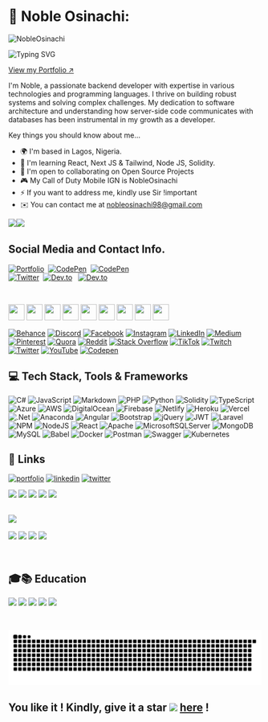 # 💫 Noble Osinachi:

<p align="left"> <img src="https://komarev.com/ghpvc/?username=NobleOsinachi&label=Profile%20views&color=0e75b6&style=flat" alt="NobleOsinachi" /> </p>

![Typing SVG](https://readme-typing-svg.herokuapp.com?font=comfortaa&color=016EEA&size=24&width=500&lines=Software+Developer;Systems+Engineer;Full-Stack+Web+Developer!;)

<a href="https://nobleosinachi.github.io/">View my Portfolio ↗</a>

I'm Noble, a passionate backend developer with expertise in various technologies and programming languages. I thrive on building robust systems and solving complex challenges. My dedication to software architecture and understanding how server-side code communicates with databases has been instrumental in my growth as a developer.

Key things you should know about me...

* 🌍 I'm based in Lagos, Nigeria.
* 🧠 I'm learning React, Next JS & Tailwind, Node JS, Solidity.
* 🤝 I'm open to collaborating on Open Source Projects
* 🎮 My Call of Duty Mobile IGN is NobleOsinachi
* ⚡ If you want to address me, kindly use Sir !important
* ✉️ You can contact me at 
nobleosinachi98@gmail.com

<a href="https://www.twitter.com/NobleOsinachi" target="_blank" rel="noreferrer"><img
src="https://img.shields.io/twitter/follow/NobleOsinachi?logo=twitter&style=for-the-badge&color=0891b2&labelColor=1c1917"
/></a><a href="https://www.github.com/NobleOsinachi" target="_blank" rel="noreferrer"><img
src="https://img.shields.io/github/followers/NobleOsinachi?logo=github&style=for-the-badge&color=0891b2&labelColor=1c1917" /></a>





## Social Media and Contact Info.

<p >
<a href="https://nobleosinachi.github.io"><img src="https://img.shields.io/badge/PORTFOLIO-fff?style=for-the-badge&logo=googlechrome&logoColor=blue" alt="Portfolio" /></a>&nbsp;
<a href="https://www.linkedin.com/in/NobleOsinachi/"><img src="https://img.shields.io/badge/linkedin-430098?style=for-the-badge&logo=linkedin&logoColor=white" alt="CodePen" /></a>&nbsp;
<a href="mailto:nobleosinachi98@gmail.com"><img src="https://img.shields.io/badge/gmail-d62828?style=for-the-badge&logo=gmail&logoColor=white" alt="CodePen" /></a>&nbsp; <br>
<a href="https://twitter.com/NobleOsinachi"><img src="https://img.shields.io/badge/Twitter-1DA1F2?style=for-the-badge&logo=twitter&logoColor=white" alt="Twitter" /></a>&nbsp;
<a href="https://www.hackerrank.com/NobleOsinachi"><img src="https://img.shields.io/badge/hackerrank-0A0A0A?style=for-the-badge&logo=hackerrank&logoColor=#38B000" alt="Dev.to" /></a>&nbsp; &nbsp;<a href="https://drive.google.com/file/d/1fIxesdVC1Org99Ec41JhCb53gu7_gvDh"><img src="https://img.shields.io/badge/Résumé-d62828?style=for-the-badge&logo=researchgate&logoColor=02c39a" alt="Dev.to" /></a>&nbsp;
</p><br>

<p align=""> 
<a href="https://www.codepen.io/NobleOsinachi" target="_blank" rel="noreferrer"><img src="https://raw.githubusercontent.com/danielcranney/readme-generator/main/public/icons/socials/codepen.svg" width="32" height="32" /></a> 
<a href="https://codesandbox.io/u/NobleOsinachi" target="_blank" rel="noreferrer"><img src="https://raw.githubusercontent.com/danielcranney/readme-generator/main/public/icons/socials/codesandbox.svg" width="32" height="32" /></a> 
<a href="https://www.dev.to/NobleOsinachi" target="_blank" rel="noreferrer"><img src="https://raw.githubusercontent.com/danielcranney/readme-generator/main/public/icons/socials/devdotto.svg" width="32" height="32" /></a> 
<a href="https://www.github.com/NobleOsinachi" target="_blank" rel="noreferrer"><img src="https://raw.githubusercontent.com/danielcranney/readme-generator/main/public/icons/socials/github.svg" width="32" height="32" /></a> 
<a href="https://NobleOsinachi.hashnode.dev" target="_blank" rel="noreferrer"><img src="https://raw.githubusercontent.com/danielcranney/readme-generator/main/public/icons/socials/hashnode.svg" width="32" height="32" /></a> 
<a href="http://www.instagram.com/NobleOsinachi" target="_blank" rel="noreferrer"><img src="https://raw.githubusercontent.com/danielcranney/readme-generator/main/public/icons/socials/instagram.svg" width="32" height="32" /></a> 
<a href="http://www.medium.com/@NobleOsinachi" target="_blank" rel="noreferrer"><img src="https://raw.githubusercontent.com/danielcranney/readme-generator/main/public/icons/socials/medium.svg" width="32" height="32" /></a> 
<a href="https://www.stackoverflow.com/users/16141245/abdul" target="_blank" rel="noreferrer"><img src="https://raw.githubusercontent.com/danielcranney/readme-generator/main/public/icons/socials/stackoverflow.svg" width="32" height="32" /></a> 
<a href="https://www.twitter.com/NobleOsinachi" target="_blank" rel="noreferrer"><img src="https://raw.githubusercontent.com/danielcranney/readme-generator/main/public/icons/socials/twitter.svg" width="32" height="32" /></a></p>



[![Behance](https://img.shields.io/badge/Behance-1769ff?logo=behance&logoColor=white)](https://bento.me/nobleosinachi) [![Discord](https://img.shields.io/badge/Discord-%237289DA.svg?logo=discord&logoColor=white)](https://discord.gg/nobleosinachi) [![Facebook](https://img.shields.io/badge/Facebook-%231877F2.svg?logo=Facebook&logoColor=white)](https://facebook.com/noble.chukwukere.5) [![Instagram](https://img.shields.io/badge/Instagram-%23E4405F.svg?logo=Instagram&laogoColor=white)](https://instagram.com/nobleosinachi) [![LinkedIn](https://img.shields.io/badge/LinkedIn-%230077B5.svg?logo=linkedin&logoColor=white)](https://linkedin.com/in/nobleosinachi) [![Medium](https://img.shields.io/badge/Medium-12100E?logo=medium&logoColor=white)](https://medium.com/@nobleosinachi) [![Pinterest](https://img.shields.io/badge/Pinterest-%23E60023.svg?logo=Pinterest&logoColor=white)](https://pinterest.com/nobleosinachi) [![Quora](https://img.shields.io/badge/Quora-%23B92B27.svg?logo=Quora&logoColor=white)](https://www.quora.com/profile/Noble-Osinachi) [![Reddit](https://img.shields.io/badge/Reddit-%23FF4500.svg?logo=Reddit&logoColor=white)](https://reddit.com/user/nobleosinachi) [![Stack Overflow](https://img.shields.io/badge/-Stackoverflow-FE7A16?logo=stack-overflow&logoColor=white)](https://stackoverflow.com/users/13560831/nobleosinachi) [![TikTok](https://img.shields.io/badge/TikTok-%23000000.svg?logo=TikTok&logoColor=white)](https://tiktok.com/@nobleosinachi) [![Twitch](https://img.shields.io/badge/Twitch-%239146FF.svg?logo=Twitch&logoColor=white)](https://twitch.tv/nobleosinachi) [![Twitter](https://img.shields.io/badge/Twitter-%231DA1F2.svg?logo=Twitter&logoColor=white)](https://twitter.com/nobleosinachi) [![YouTube](https://img.shields.io/badge/YouTube-%23FF0000.svg?logo=YouTube&logoColor=white)](https://youtube.com/@nobleosinachi) [![Codepen](https://img.shields.io/badge/Codepen-000000?style=for-the-badge&logo=codepen&logoColor=white)](https://codepen.io/nobleosinachi) 

## 💻 Tech Stack, Tools & Frameworks
<!-- 
<p>
<a href="https://developer.mozilla.org/en-US/docs/Web/JavaScript" target="_blank" rel="noreferrer"><img src="https://raw.githubusercontent.com/danielcranney/readme-generator/main/public/icons/skills/javascript-colored.svg" width="36" height="36" alt="JavaScript" /></a><a href="https://www.python.org/" target="_blank" rel="noreferrer"><img src="https://raw.githubusercontent.com/danielcranney/readme-generator/main/public/icons/skills/python-colored.svg" width="36" height="36" alt="Python" /></a>
<a href="https://learn.microsoft.com/en-us/shows/lets-learn-dotnet/lets-learn-dotnet-csharp" target="_blank" rel="noreferrer"><img src="https://raw.githubusercontent.com/danielcranney/readme-generator/main/public/icons/skills/csharp.svg" width="36" height="36" alt="C" /></a>
<a href="https://www.typescriptlang.org/" target="_blank" rel="noreferrer"><img src="https://raw.githubusercontent.com/danielcranney/readme-generator/main/public/icons/skills/typescript-colored.svg" width="36" height="36" alt="TypeScript" /></a>
<a href="https://developer.mozilla.org/en-US/docs/Glossary/HTML5" target="_blank" rel="noreferrer"><img src="https://raw.githubusercontent.com/danielcranney/readme-generator/main/public/icons/skills/html5-colored.svg" width="36" height="36" alt="HTML5" /></a>
<a href="https://www.w3.org/TR/CSS/#css" target="_blank" rel="noreferrer"><img src="https://raw.githubusercontent.com/danielcranney/readme-generator/main/public/icons/skills/css3-colored.svg" width="36" height="36" alt="CSS3" /></a> 
<a href="https://sass-lang.com/" target="_blank" rel="noreferrer"><img src="https://raw.githubusercontent.com/danielcranney/readme-generator/main/public/icons/skills/sass-colored.svg" width="36" height="36" alt="Sass" /></a> 
<a href="https://getbootstrap.com/" target="_blank" rel="noreferrer"><img src="https://raw.githubusercontent.com/danielcranney/readme-generator/main/public/icons/skills/bootstrap-colored.svg" width="36" height="36" alt="Bootstrap" /></a>
<a href="https://tailwindcss.com/" target="_blank" rel="noreferrer"><img src="https://raw.githubusercontent.com/danielcranney/readme-generator/main/public/icons/skills/tailwindcss-colored.svg" width="36" height="36" alt="TailwindCSS" /></a>
<a href="https://reactjs.org/" target="_blank" rel="noreferrer"><img src="https://raw.githubusercontent.com/danielcranney/readme-generator/main/public/icons/skills/react-colored.svg" width="36" height="36" alt="React" /></a> 
<a href="https://redux.js.org/" target="_blank" rel="noreferrer"><img src="https://raw.githubusercontent.com/danielcranney/readme-generator/main/public/icons/skills/redux-colored.svg" width="36" height="36" alt="Redux" /></a>
<a href="https://nextjs.org/docs" target="_blank" rel="noreferrer"><img src="https://raw.githubusercontent.com/danielcranney/readme-generator/main/public/icons/skills/nextjs-colored.svg" width="36" height="36" alt="NextJs" /></a>
<a href="https://mui.com/" target="_blank" rel="noreferrer"><img src="https://raw.githubusercontent.com/danielcranney/readme-generator/main/public/icons/skills/materialui-colored.svg" width="36" height="36" alt="Material UI" /></a>
<a href="https://nodejs.org/en/" target="_blank" rel="noreferrer"><img src="https://raw.githubusercontent.com/danielcranney/readme-generator/main/public/icons/skills/nodejs-colored.svg" width="36" height="36" alt="NodeJS" /></a>
<a href="https://expressjs.com/" target="_blank" rel="noreferrer"><img src="https://raw.githubusercontent.com/danielcranney/readme-generator/main/public/icons/skills/express-colored.svg" width="36" height="36" alt="Express" /></a>
<a href="https://graphql.org/" target="_blank" rel="noreferrer"><img src="https://raw.githubusercontent.com/danielcranney/readme-generator/main/public/icons/skills/graphql-colored.svg" width="36" height="36" alt="GraphQL" /></a>
<a href="https://www.mongodb.com/" target="_blank" rel="noreferrer"><img src="https://raw.githubusercontent.com/danielcranney/readme-generator/main/public/icons/skills/mongodb-colored.svg" width="36" height="36" alt="MongoDB" /></a>
<a href="https://firebase.google.com/" target="_blank" rel="noreferrer"><img src="https://raw.githubusercontent.com/danielcranney/readme-generator/main/public/icons/skills/firebase-colored.svg" width="36" height="36" alt="Firebase" /></a>
 
<a href="https://www.figma.com/" target="_blank" rel="noreferrer"><img src="https://raw.githubusercontent.com/danielcranney/readme-generator/main/public/icons/skills/figma-colored.svg" width="36" height="36" alt="Figma" /></a>
</p>
 -->


![C#](https://img.shields.io/badge/c%23-%23239120.svg?style=for-the-badge&logo=c-sharp&logoColor=white) 
![JavaScript](https://img.shields.io/badge/javascript-%23323330.svg?style=for-the-badge&logo=javascript&logoColor=%23F7DF1E) 
![Markdown](https://img.shields.io/badge/markdown-%23000000.svg?style=for-the-badge&logo=markdown&logoColor=white) 
![PHP](https://img.shields.io/badge/php-%23777BB4.svg?style=for-the-badge&logo=php&logoColor=white) 
![Python](https://img.shields.io/badge/python-3670A0?style=for-the-badge&logo=python&logoColor=ffdd54)
![Solidity](https://img.shields.io/badge/Solidity-%23363636.svg?style=for-the-badge&logo=solidity&logoColor=white) 
![TypeScript](https://img.shields.io/badge/typescript-%23007ACC.svg?style=for-the-badge&logo=typescript&logoColor=white) 
![Azure](https://img.shields.io/badge/azure-%230072C6.svg?style=for-the-badge&logo=azure-devops&logoColor=white) 
![AWS](https://img.shields.io/badge/AWS-%23FF9900.svg?style=for-the-badge&logo=amazon-aws&logoColor=white)
![DigitalOcean](https://img.shields.io/badge/DigitalOcean-%230167ff.svg?style=for-the-badge&logo=digitalOcean&logoColor=white)
![Firebase](https://img.shields.io/badge/firebase-%23039BE5.svg?style=for-the-badge&logo=firebase)
![Netlify](https://img.shields.io/badge/netlify-%23000000.svg?style=for-the-badge&logo=netlify&logoColor=#00C7B7)
![Heroku](https://img.shields.io/badge/heroku-%23430098.svg?style=for-the-badge&logo=heroku&logoColor=white) 
![Vercel](https://img.shields.io/badge/vercel-%23000000.svg?style=for-the-badge&logo=vercel&logoColor=white) 
![.Net](https://img.shields.io/badge/.NET-5C2D91?style=for-the-badge&logo=.net&logoColor=white) 
![Anaconda](https://img.shields.io/badge/Anaconda-%2344A833.svg?style=for-the-badge&logo=anaconda&logoColor=white) 
![Angular](https://img.shields.io/badge/angular-%23DD0031.svg?style=for-the-badge&logo=angular&logoColor=white) 
![Bootstrap](https://img.shields.io/badge/bootstrap-%23563D7C.svg?style=for-the-badge&logo=bootstrap&logoColor=white) 
![jQuery](https://img.shields.io/badge/jquery-%230769AD.svg?style=for-the-badge&logo=jquery&logoColor=white) 
![JWT](https://img.shields.io/badge/JWT-black?style=for-the-badge&logo=JSON%20web%20tokens) 
![Laravel](https://img.shields.io/badge/laravel-%23FF2D20.svg?style=for-the-badge&logo=laravel&logoColor=white) 
![NPM](https://img.shields.io/badge/NPM-%23000000.svg?style=for-the-badge&logo=npm&logoColor=white)
![NodeJS](https://img.shields.io/badge/node.js-6DA55F?style=for-the-badge&logo=node.js&logoColor=white)
![React](https://img.shields.io/badge/react-%2320232a.svg?style=for-the-badge&logo=react&logoColor=%2361DAFB)
![Apache](https://img.shields.io/badge/apache-%23D42029.svg?style=for-the-badge&logo=apache&logoColor=white)
![MicrosoftSQLServer](https://img.shields.io/badge/Microsoft%20SQL%20Sever-CC2927?style=for-the-badge&logo=microsoft%20sql%20server&logoColor=white)
![MongoDB](https://img.shields.io/badge/MongoDB-%234ea94b.svg?style=for-the-badge&logo=mongodb&logoColor=white)
![MySQL](https://img.shields.io/badge/mysql-%2300f.svg?style=for-the-badge&logo=mysql&logoColor=white)
![Babel](https://img.shields.io/badge/Babel-F9DC3e?style=for-the-badge&logo=babel&logoColor=black)
![Docker](https://img.shields.io/badge/docker-%230db7ed.svg?style=for-the-badge&logo=docker&logoColor=white)
![Postman](https://img.shields.io/badge/Postman-FF6C37?style=for-the-badge&logo=postman&logoColor=white)
![Swagger](https://img.shields.io/badge/-Swagger-%23Clojure?style=for-the-badge&logo=swagger&logoColor=white)
![Kubernetes](https://img.shields.io/badge/kubernetes-%23326ce5.svg?style=for-the-badge&logo=kubernetes&logoColor=white)

## 🔗 Links
[![portfolio](https://img.shields.io/badge/my_portfolio-000?style=for-the-badge&logo=ko-fi&logoColor=white)](https://nobleosinachi.netlify.com/)
[![linkedin](https://img.shields.io/badge/linkedin-0A66C2?style=for-the-badge&logo=linkedin&logoColor=white)](https://www.linkedin.com/in/NobleOsinachi/)
[![twitter](https://img.shields.io/badge/twitter-1DA1F2?style=for-the-badge&logo=twitter&logoColor=white)](https://twitter.com/NobleOsinachi/)

<div >
<img src="https://img.icons8.com/fluency/30/000000/star.png" />
<img src="https://img.icons8.com/fluency/30/000000/star.png" />
<img src="https://img.icons8.com/fluency/30/000000/star.png" />
<img src="https://img.icons8.com/fluency/30/000000/star.png" />
<img src="https://img.icons8.com/color/30/000000/star--v1.png"/>
</div>
<br>

<!-- <p > <img src="https://komarev.com/ghpvc/?username=NobleOsinachi&label=Profile%20viewers:&color=FE7A16&style=for-the-badge" alt="NobleOsinachi" /> </p> -->
 
<a href="https://github.com/NobleOsinachi/readme-typing-svg"><img src="https://readme-typing-svg.herokuapp.com/?lines=
.NET Software Engineer;
Full stack web developer;
Systems Engineer;
Kindly star this repo, and follow;
I'll follow back too!;
Available for collaborations.
&font=Fira%20Code&center=true&width=440&height=45&color=FFFFFF&vCenter=true&size=22"></a>
</p>

<!-- BADGES -->
<p >
<img src="https://img.shields.io/badge/Interest-Enterprise Software Development, dApps-blue"/>
<img src="https://img.shields.io/badge/Hobby-Coding, CODM-blue" />
<img src="https://img.shields.io/badge/Programming-C%23%2C%20JavaScript%2C%20Solidity-blue" />
<img src="https://img.shields.io/badge/Lives-Nigeria-blue" />
<!-- <img src="https://img.shields.io/badge/Language-English%2C%20Swahili-blue" /> -->
</p><br>

<div >

## 🎓📚 Education 
![](https://img.shields.io/badge/Coursera-0056D2?style=for-the-badge&logo=Coursera&logoColor=white) 
![](https://img.shields.io/badge/Udacity-grey?style=for-the-badge&logo=udacity&logoColor=#5FCFEE) 
![](https://img.shields.io/badge/free%20code%20camp-27273D?style=for-the-badge&logo=freecodecamp&logoColor=white) 
![](https://img.shields.io/badge/CODE%20WITH%20MOSH-0056D2?style=for-the-badge&logo=Coursera&logoColor=white)
![](https://img.shields.io/badge/Stack_Overflow-FE7A16?style=for-the-badge&logo=stack-overflow&logoColor=white) 

</div>

</h3> <br>
<!-- 

## Skills and Tools
<div >
<table>
<thead>
<tr>
<th colspan="7">Languages</th>
</tr>
</thead>
<tr>
<td width=110> <img height=60 src="https://cdn.jsdelivr.net/gh/devicons/devicon/icons/python/python-original.svg"/> </td>
<td width=110> <img height=60 src="https://cdn.jsdelivr.net/gh/devicons/devicon/icons/javascript/javascript-plain.svg"/> </td>
<td width=110> <img height=60 src="https://cdn.jsdelivr.net/gh/devicons/devicon/icons/typescript/typescript-original.svg"/> </td>
<td width=110> <img height=60 src="https://cdn.jsdelivr.net/gh/devicons/devicon/icons/css3/css3-original.svg"/> </td>
<td width=110> <img height=60 src="https://cdn.jsdelivr.net/gh/devicons/devicon/icons/html5/html5-original.svg"/> </td>
</tr>
<tr> 
<td width=110>Python</td>
<td width=110>JavaScript</td>
<td width=110>Typescript</td>
<td width=110>CSS</td>
<td width=110>HTML</td>
</tr>
<tr>
<td width=110> <img height=60 src="https://cdn.jsdelivr.net/gh/devicons/devicon/icons/postgresql/postgresql-original.svg"/> </td>
<td width=110> <img height=60 src="https://cdn.jsdelivr.net/gh/devicons/devicon/icons/mysql/mysql-original.svg"/> </td>
<td width=110> <img height=60 src="https://cdn.jsdelivr.net/gh/devicons/devicon/icons/sqlite/sqlite-original.svg"/> </td>
<td width=110> <img height=60 src="https://cdn.jsdelivr.net/gh/devicons/devicon/icons/bash/bash-original.svg"/> </td>
<td width=110> <img height=60 src="https://cdn.jsdelivr.net/gh/devicons/devicon/icons/markdown/markdown-original.svg"/> </td>
<tr> 
<td width=110>PostgreSQL</td>
<td width=110>MySQL</td>
<td width=110>SQLite</td>
<td width=110>Ba$h</td>
<td width=110>Markdown</td>
</tr>
</table>

<table>
<thead>
<tr>
<th colspan="3">Frameworks & Libraries </th>
<th colspan="3">Agile Methodologies</th>
</tr>
</thead>
<tr>
<td width=110> <img height=60 src="https://cdn.jsdelivr.net/gh/devicons/devicon/icons/angularjs/angularjs-original.svg"/> </td>
<td width=110> <img height=60 src="https://cdn.jsdelivr.net/npm/devicon-2.2@2.2.0/icons/django/django-original.svg"/> </td>
<td width=110> <img height=60 src="https://cdn.jsdelivr.net/gh/devicons/devicon/icons/flask/flask-original.svg"/> </td>
<td width=110><img width=60 src="https://user-images.githubusercontent.com/27622683/192119071-da8aff75-02b1-4c6d-8232-507b9454cd49.png"/></td>
<td width=110><img width=60 src="https://user-images.githubusercontent.com/27622683/192119394-0284fdfc-3ad2-460c-8b57-5ed13a2cbfc0.png"/></td>
<tr > 
<td width=110>Angular</td>
<td width=110>Django</td>
<td width=110>Flask</td>
<td width=110>Scrum</td>
<td width=110>T.D.D.</td>
</tr>
<tr>
<td width=110> <img height=60 src="https://cdn.jsdelivr.net/gh/devicons/devicon/icons/bootstrap/bootstrap-original.svg"/> </td>
<td width=110> <img height=60 src="https://cdn.jsdelivr.net/gh/devicons/devicon/icons/jquery/jquery-original.svg"/> </td>
<tr > 
<td width=110>Bootstrap</td>
<td width=110>JQuery</td>
</tr>
</tr>
</table>
<table>
<thead>
<tr>
<th colspan="7">Tools</th>
</tr>
</thead>
<tr>
<td width=110> <img height=60 src="https://cdn.jsdelivr.net/gh/devicons/devicon/icons/heroku/heroku-original.svg"/> </td>
<td width=110> <img height=60 src="https://cdn.jsdelivr.net/gh/devicons/devicon/icons/figma/figma-original.svg"/> </td>
<td width=110> <img height=60 src="https://cdn.jsdelivr.net/gh/devicons/devicon/icons/git/git-original.svg"/> </td>
<td width=110> <img height=60 src="https://cdn.jsdelivr.net/gh/devicons/devicon/icons/github/github-original.svg"/> </td>
<td width=110> <img height=60 src="https://cdn.jsdelivr.net/npm/devicon-2.2@2.2.0/icons/trello/trello-plain.svg"/> </td>
</tr>
<tr> 
<td width=110>Heroku</td>
<td width=110>Figma</td>
<td width=110>Git</td>
<td width=110>GitHub</td>
<td width=110>Trello</td>
</tr>
<tr>
<td width=110> <img height=60 src="https://cdn.jsdelivr.net/gh/devicons/devicon/icons/vscode/vscode-original.svg"/> </td>
<td width=110> <img height=60 src="https://cdn.jsdelivr.net/gh/devicons/devicon/icons/pycharm/pycharm-original.svg"/> </td>
<td width=110> <img height=60 src="https://cdn.jsdelivr.net/gh/devicons/devicon/icons/intellij/intellij-original.svg"/> </td>
<td width=110> <img height=60 src="https://cdn.jsdelivr.net/gh/devicons/devicon/icons/vim/vim-original.svg"/> </td> 
<td width=110> <img height=60 src="https://cdn.jsdelivr.net/gh/devicons/devicon/icons/googlecloud/googlecloud-original.svg"/> </td> 
</tr>
<tr> 
<td width=110>VSCode</td>
<td width=110>Pycharm</td>
<td width=110>IntelliJ</td>
<td width=110>Vim</td>
<td width=110>Google Cloud</td>
</tr>
<tr>
<td width=110> <img height=60 src="https://cdn.jsdelivr.net/gh/devicons/devicon/icons/docker/docker-original.svg"/> </td>
<td width=110> <img height=60 src="https://cdn.jsdelivr.net/gh/devicons/devicon/icons/jenkins/jenkins-line.svg"/> </td>
<td width=110> <img height=60 src="https://cdn.jsdelivr.net/gh/devicons/devicon/icons/jupyter/jupyter-original.svg"/> </td>
<td width=110> <img height=60 src="https://cdn.jsdelivr.net/gh/devicons/devicon/icons/jira/jira-original.svg"/> </td>
<td width=110> <img height=60 src="https://cdn.jsdelivr.net/gh/devicons/devicon/icons/codepen/codepen-plain.svg"/> </td>
</tr>
<tr> 
<td width=110>Docker</td>
<td width=110>Jenkins</td>
<td width=110>Jupyter</td>
<td width=110>Jira</td>
<td width=110>CodePen</td>
</tr>
</table>
<table>
<thead>
<tr>
<th colspan="7">Operating Systems</th>
</tr>
</thead>
<tr>
<td width=110><img height=60 src="https://cdn.jsdelivr.net/gh/devicons/devicon/icons/windows8/windows8-original.svg"/> </td>
<td width=110> <img height=60 src="https://cdn.jsdelivr.net/gh/devicons/devicon/icons/linux/linux-original.svg"/> </td>
<td width=110> <img height=60 src="https://cdn.jsdelivr.net/gh/devicons/devicon/icons/ubuntu/ubuntu-plain.svg"/> </td>
<td width=110> <img height=60 src="https://cdn.jsdelivr.net/gh/devicons/devicon/icons/debian/debian-plain.svg"/> </td>
<tr> 
<td width=110>Windows</td>
<td width=110>Linux</td>
<td width=110>Ubuntu</td>
<td width=110>Debian</td>
</tr>
</table>
</div>
## 📊 GitHub Statistics
<table>
<tr>
<td>
<a href="https://github.com/NobleOsinachi/NobleOsinachi">
<img src="https://github-readme-stats.vercel.app/api?username=NobleOsinachi&show_icons=true&line_height=27&count_private=true&title_color=f48c06&text_color=c9cacc&icon_color=2bbc8a&bg_color=000000" alt="Levy's GitHub Stats" />
</td>
<td>
<img src="https://github-readme-stats.vercel.app/api/top-langs/?username=NobleOsinachi&theme=highcontrast&layout=compact" />
</a>
</td>
</tr>

<tr>
<td>
<img height="200em" src="https://github-profile-summary-cards.vercel.app/api/cards/most-commit-language?username=NobleOsinachi"/>
</td>
<td>
<img height="200em" src="https://github-profile-summary-cards.vercel.app/api/cards/repos-per-language?username=NobleOsinachi"/>
</td>
</tr>

<tr>
<tr>
<th colspan="7">

</th>
</tr>
<td >
[![GitHub Streak](https://github-readme-streak-stats.herokuapp.com/?user=NobleOsinachi&theme=highcontrast&layout=compa")](https://git.io/streak-stats)
</td>
<td >
<p >
</p>
</td>
</tr>
</table>
-->

![Snake animation](images/github-contribution-grid-snake.svg)

## You like it ! Kindly, give it a star <img src="https://img.icons8.com/fluency/20/000000/star.png" /> [here](https://github.com/NobleOsinachi/NobleOsinachi/) !

